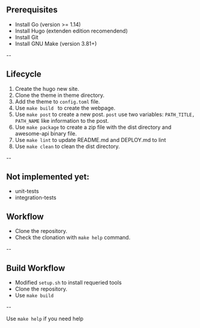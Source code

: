 ## Prerequisites
* Install Go (version >= 1.14)
* Install Hugo (extenden edition recomendend)
* Install Git
* Install GNU Make (version 3.81+)

--

## Lifecycle
1. Create the hugo new site.
2. Clone the theme in theme directory.
3. Add the theme to `config.toml` file.
4. Use `make build ` to create the webpage.
5. Use `make post` to create a new post. `post` use two variables: `PATH_TITLE, PATH_NAME` like information to the post.
6. Use `make package` to create a zip file with the dist directory and awesome-api binary file.
7. Use `make lint` to update README.md and DEPLOY.md to lint
8. Use `make clean` to clean the dist directory.

--
## Not implemented yet:
* unit-tests
* integration-tests

## Workflow
* Clone the repository.
* Check the clonation with `make help` command.

--

## Build Workflow
* Modified `setup.sh` to install requeried tools
* Clone the repository.
* Use `make build`

--

Use `make help` if you need help
